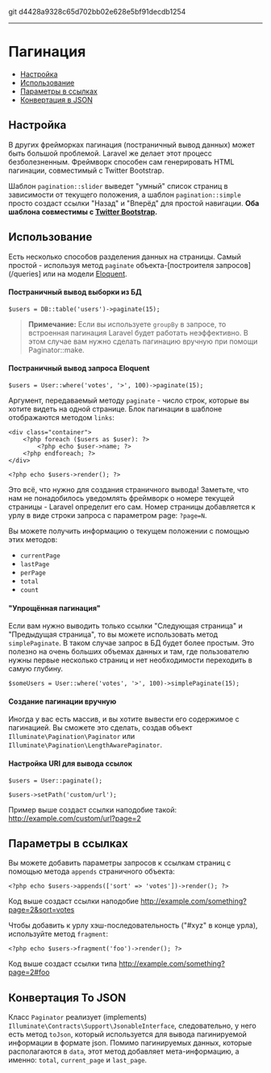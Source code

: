 git d4428a9328c65d702bb02e628e5bf91decdb1254

---

# Пагинация

- [Настройка](#configuration)
- [Использование](#usage)
- [Параметры в ссылках](#appending-to-pagination-links)
- [Конвертация в JSON](#converting-to-json)

<a name="configuration"></a>
## Настройка

В других фрейморках пагинация (постраничный вывод данных) может быть большой проблемой. Laravel же делает этот процесс безболезненным. Фреймворк способен сам генерировать HTML пагинации, совместимый с Twitter Bootstrap. 


Шаблон `pagination::slider` выведет "умный" список страниц в зависимости от текущего положения, а шаблон `pagination::simple` просто создаст ссылки "Назад" и "Вперёд" для простой навигации. **Оба шаблона совместимы с [Twitter Bootstrap](http://getbootstrap.com).**

<a name="usage"></a>
## Использование

Есть несколько способов разделения данных на страницы. Самый простой - используя метод `paginate` объекта-[построителя запросов](/queries] или на модели [Eloquent](/eloquent).

#### Постраничный вывод выборки из БД

	$users = DB::table('users')->paginate(15);

> **Примечание:** Если вы используете `groupBy` в запросе, то встроенная пагинация Laravel будет работать неэффективно. В этом случае вам нужно сделать пагинацию вручную при помощи Paginator::make.

#### Постраничный вывод запроса Eloquent

	$users = User::where('votes', '>', 100)->paginate(15);

Аргумент, передаваемый методу `paginate` - число строк, которые вы хотите видеть на одной странице. Блок пагинации в шаблоне отображаются методом `links`:

	<div class="container">
		<?php foreach ($users as $user): ?>
			<?php echo $user->name; ?>
		<?php endforeach; ?>
	</div>

	<?php echo $users->render(); ?>

Это всё, что нужно для создания страничного вывода! Заметьте, что нам не понадобилось уведомлять фреймворк о номере текущей страницы - Laravel определит его сам. Номер страницы добавляется к урлу в виде строки запроса с параметром page: `?page=N`.

Вы можете получить информацию о текущем положении с помощью этих методов:

- `currentPage`
- `lastPage`
- `perPage`
- `total`
- `count`

#### "Упрощённая пагинация"

Если вам нужно выводить только ссылки "Следующая страница" и "Предыдущая страница", то вы можете использовать метод `simplePaginate`. В таком случае запрос в БД будет более простым. Это полезно на очень больших объемах данных и там, где пользователю нужны первые несколько страниц и нет необходимости переходить в самую глубину.

	$someUsers = User::where('votes', '>', 100)->simplePaginate(15);

#### Создание пагинации вручную

Иногда у вас есть массив, и вы хотите вывести его содержимое с пагинацией. Вы сможете это сделать, создав объект `Illuminate\Pagination\Paginator` или `Illuminate\Pagination\LengthAwarePaginator`.

#### Настройка URI для вывода ссылок

	$users = User::paginate();

	$users->setPath('custom/url');

Пример выше создаст ссылки наподобие такой: http://example.com/custom/url?page=2

<a name="appending-to-pagination-links"></a>
## Параметры в ссылках

Вы можете добавить параметры запросов к ссылкам страниц с помощью метода `appends` страничного объекта:

	<?php echo $users->appends(['sort' => 'votes'])->render(); ?>

Код выше создаст ссылки наподобие http://example.com/something?page=2&sort=votes

Чтобы добавить к урлу хэш-последовательность ("#xyz" в конце урла), используйте метод `fragment`:

	<?php echo $users->fragment('foo')->render(); ?>

Код выше создаст ссылки типа http://example.com/something?page=2#foo

<a name="converting-to-json"></a>
## Конвертация To JSON

Класс `Paginator` реализует (implements) `Illuminate\Contracts\Support\JsonableInterface`, следовательно, у него есть метод `toJson`, который используется для вывода пагинируемой информации в формате json. Помимо пагинируемых данных, которые располагаются в `data`, этот метод добавляет мета-информацию, а именно: `total`, `current_page` и `last_page`. 